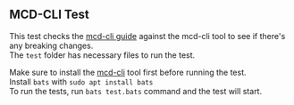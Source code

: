 ## MCD-CLI Test    
This test checks the [mcd-cli guide](https://github.com/makerdao/developerguides/blob/master/devtools/mcd-cli/mcd-cli-guide-01/mcd-cli-guide-01.md) against the mcd-cli tool to see if there's any breaking changes.     
The `test` folder has necessary files to run the test.     

Make sure to install the [mcd-cli](https://github.com/makerdao/mcd-cli) tool first before running the test.   
Install `bats` with `sudo apt install bats`     
To run the tests, run `bats test.bats` command and the test will start. 
